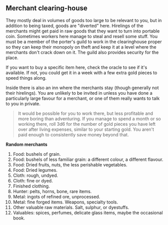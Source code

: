 ## Merchant clearing-house 
They mostly deal in volumes of goods too large to be relevant to you, but in addition to being taxed, goods are "diverted" here. Hirelings of the merchants might get paid in raw goods that they want to turn into portable coin. Sometimes workers here manage to steal and resell some stuff. You must be a member of the porter's guild to work in the clearinghouse proper so they can keep their monopoly on theft and keep it at a level where the merchants don't crack down on it. The guild also provides security for the place. 

If you want to buy a specific item here, check the oracle to see if it's available. If not, you could get it in a week with a few extra gold pieces to speed things along.

Inside there is also an inn where the merchants stay (though generally not their hirelings). You are unlikely to be invited in unless you have done a particularly large favour for a merchant, or one of them really wants to talk to you in private.

> It would be possible for you to work there, but less profitable and more boring than adventuring. If you manage to spend a month or so working there, roll 3d6 for the number of gold pieces you have left over after living expenses, similar to your starting gold. You aren't paid enough to consistently save money beyond that.


**Random merchants**
1. Food: bushels of grain.
2. Food: bushels of less familiar grain: a different colour, a different flavour.
3. Food: Dried fruits, nuts, the less perishable vegetables.
4. Food: Dried legumes.
5. Cloth: rough, undyed.
6. Cloth: fine or dyed.
7. Finished clothing.
8. Hunter: pelts, horns, bone, rare items.
9. Metal: ingots of refined ore, unprocessed.
10. Metal: fine forged items. Weapons, specialty tools.
11. Other valuable raw materials. Salt, sulphur, or dyestuffs.
12. Valuables: spices, perfumes, delicate glass items, maybe the occasional book.
